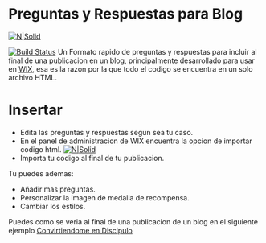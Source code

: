 # Preguntas y Respuestas para Blog

[![N|Solid](https://www.cursosgis.com/wp-content/uploads/2017/06/lenguajes_1.png)](https://nodesource.com/products/nsolid)

[![Build Status](https://travis-ci.org/joemccann/dillinger.svg?branch=master)](https://travis-ci.org/joemccann/dillinger)
Un Formato rapido de preguntas y respuestas para incluir al final de una publicacion en un blog, principalmente desarrollado para usar en [WIX](https://es.wix.com/), esa es la razon por la que todo el codigo se encuentra en un solo archivo HTML.

# Insertar

  - Edita las preguntas y respuestas segun sea tu caso.
  - En el panel de administracion de WIX encuentra la opcion de importar codigo html.
  [![N|Solid](https://help.cliengo.com/hc/article_attachments/360007825153/2.png)](https://nodesource.com/products/nsolid)
  - Importa tu codigo al final de tu publicacion.
  



Tu puedes ademas:
  - Añadir mas preguntas.
  - Personalizar la imagen de medalla de recompensa.
  - Cambiar los estilos.

Puedes como se veria al final de una publicacion de un blog en el siguiente ejemplo [Convirtiendome en Discipulo](https://www.convirtiendomeendiscipulo.com/post/llegaste-al-comienzo)